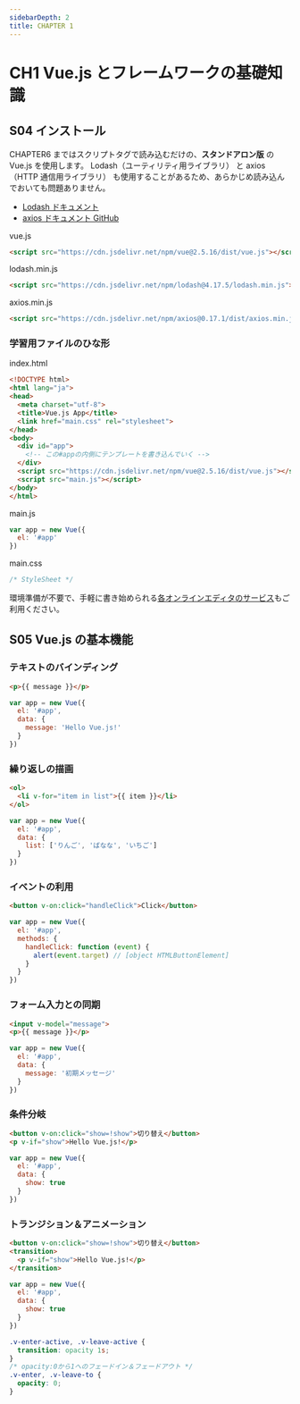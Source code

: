 ```yaml
---
sidebarDepth: 2
title: CHAPTER 1
---
```


# CH1 Vue.js とフレームワークの基礎知識

## S04 インストール

<page-info page="36"></page-info>

CHAPTER6 まではスクリプトタグで読み込むだけの、**スタンドアロン版** の Vue.js を使用します。
Lodash（ユーティリティ用ライブラリ） と axios（HTTP 通信用ライブラリ） も使用することがあるため、あらかじめ読み込んでおいても問題ありません。

- [Lodash ドキュメント](https://lodash.com/)
- [axios ドキュメント GitHub](https://github.com/axios/axios)

<code-caption>vue.js</code-caption>
```html
<script src="https://cdn.jsdelivr.net/npm/vue@2.5.16/dist/vue.js"></script>
```

<code-caption>lodash.min.js</code-caption>
```html
<script src="https://cdn.jsdelivr.net/npm/lodash@4.17.5/lodash.min.js"></script>
```

<code-caption>axios.min.js</code-caption>
```html
<script src="https://cdn.jsdelivr.net/npm/axios@0.17.1/dist/axios.min.js"></script>
```


### 学習用ファイルのひな形

<page-info page="36"></page-info>

<code-caption>index.html</code-caption>
```html
<!DOCTYPE html>
<html lang="ja">
<head>
  <meta charset="utf-8">
  <title>Vue.js App</title>
  <link href="main.css" rel="stylesheet">
</head>
<body>
  <div id="app">
    <!-- この#appの内側にテンプレートを書き込んでいく -->
  </div>
  <script src="https://cdn.jsdelivr.net/npm/vue@2.5.16/dist/vue.js"></script>
  <script src="main.js"></script>
</body>
</html>
```

<code-caption>main.js</code-caption>
```js
var app = new Vue({
  el: '#app'
})
```

<code-caption>main.css</code-caption>
```css
/* StyleSheet */
```

環境準備が不要で、手軽に書き始められる[各オンラインエディタのサービス](./#オンラインエディタを活用しよう)もご利用ください。

## S05 Vue.js の基本機能

<page-info page="38～42"></page-info>

### テキストのバインディング

<page-info page="38"></page-info>

```html
<p>{{ message }}</p>
```

```js
var app = new Vue({
  el: '#app',
  data: {
    message: 'Hello Vue.js!'
  }
})
```

<demo-block demo="guide-ch1-demo01"/>

### 繰り返しの描画

<page-info page="39"></page-info>

```html
<ol>
  <li v-for="item in list">{{ item }}</li>
</ol>
```

```js
var app = new Vue({
  el: '#app',
  data: {
    list: ['りんご', 'ばなな', 'いちご']
  }
})
```

<demo-block demo="guide-ch1-demo02"/>

### イベントの利用

<page-info page="40"></page-info>

```html
<button v-on:click="handleClick">Click</button>
```

```js
var app = new Vue({
  el: '#app',
  methods: {
    handleClick: function (event) {
      alert(event.target) // [object HTMLButtonElement]
    }
  }
})
```

<demo-block demo="guide-ch1-demo03"/>

### フォーム入力との同期

<page-info page="40"></page-info>

```html
<input v-model="message">
<p>{{ message }}</p>
```

```js
var app = new Vue({
  el: '#app',
  data: {
    message: '初期メッセージ'
  }
})
```

<demo-block demo="guide-ch1-demo04"/>

### 条件分岐

<page-info page="41"></page-info>

```html
<button v-on:click="show=!show">切り替え</button>
<p v-if="show">Hello Vue.js!</p>
```

```js
var app = new Vue({
  el: '#app',
  data: {
    show: true
  }
})
```

<demo-block demo="guide-ch1-demo05"/>

### トランジション＆アニメーション

<page-info page="42"></page-info>

```html
<button v-on:click="show=!show">切り替え</button>
<transition>
  <p v-if="show">Hello Vue.js!</p>
</transition>
```

```js
var app = new Vue({
  el: '#app',
  data: {
    show: true
  }
})
```

```css
.v-enter-active, .v-leave-active {
  transition: opacity 1s;
}
/* opacity:0から1へのフェードイン＆フェードアウト */
.v-enter, .v-leave-to {
  opacity: 0;
}
```

<demo-block demo="guide-ch1-demo06"/>

<!-- ★ 例題
<exercise-block>
  <template slot="q">
    あれをこうしていいかんじにあれしよう
  </template>
  <div slot="a">

  ```js
  new Vue()
  ```

  </div>
</exercise-block>
-->
